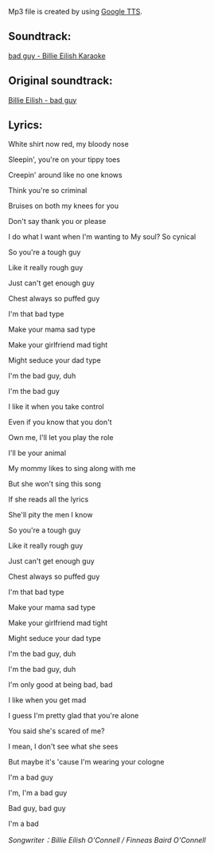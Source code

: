 Mp3 file is created by using [Google TTS](https://cloud.google.com/text-to-speech/docs/ssml).

## Soundtrack:

[bad guy - Billie Eilish Karaoke](https://www.youtube.com/watch?v=6owmBFBzsEI)

## Original soundtrack:
[Billie Eilish - bad guy](https://www.youtube.com/watch?v=ikLFAHnYZxs)

## Lyrics:

White shirt now red, my bloody nose

Sleepin', you're on your tippy toes

Creepin' around like no one knows

Think you're so criminal

Bruises on both my knees for you

Don't say thank you or please

I do what I want when I'm wanting to My soul? So cynical

So you're a tough guy

Like it really rough guy

Just can't get enough guy

Chest always so puffed guy

I'm that bad type

Make your mama sad type

Make your girlfriend mad tight

Might seduce your dad type

I'm the bad guy, duh

I'm the bad guy

I like it when you take control

Even if you know that you don't

Own me, I'll let you play the role

I'll be your animal

My mommy likes to sing along with me

But she won't sing this song

If she reads all the lyrics

She'll pity the men I know

So you're a tough guy

Like it really rough guy

Just can't get enough guy

Chest always so puffed guy

I'm that bad type

Make your mama sad type

Make your girlfriend mad tight

Might seduce your dad type

I'm the bad guy, duh

I'm the bad guy, duh

I'm only good at being bad, bad

I like when you get mad

I guess I'm pretty glad that you're alone

You said she's scared of me?

I mean, I don't see what she sees

But maybe it's 'cause I'm wearing your cologne

I'm a bad guy

I'm, I'm a bad guy

Bad guy, bad guy

I'm a bad



*Songwriter：Billie Eilish O'Connell / Finneas Baird O'Connell*

